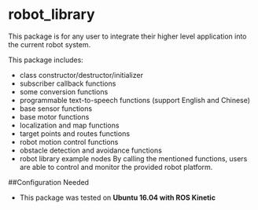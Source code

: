 robot_library
==================
This package is for any user to integrate their higher level application into the current robot system.

This package includes:
  * class constructor/destructor/initializer
  * subscriber callback functions
  * some conversion functions
  * programmable text-to-speech functions (support English and Chinese)
  * base sensor functions
  * base motor functions
  * localization and map functions
  * target points and routes functions
  * robot motion control functions
  * obstacle detection and avoidance functions
  * robot library example nodes
By calling the mentioned functions, users are able to control and monitor the provided robot platform.

##Configuration Needed
 * This package was tested on <strong> Ubuntu 16.04 with ROS Kinetic </strong>
